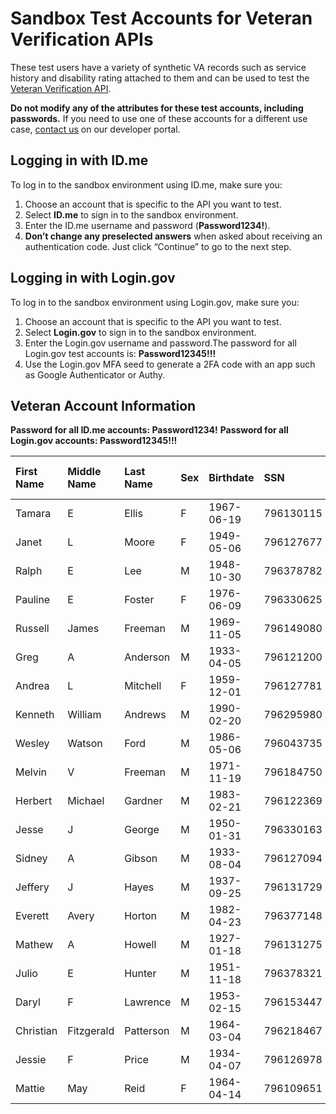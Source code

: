 # Sandbox Test Accounts for Veteran Verification APIs

These test users have a variety of synthetic VA records such as service history and disability rating attached to them and can be used to test the [Veteran Verification API](https://developer.va.gov/explore/verification/docs/veteran_verification?version=current).

**Do not modify any of the attributes for these test accounts, including passwords.** If you need to use one of these accounts for a different use case, [contact us](https://developer.va.gov/support/contact-us) on our developer portal.

## Logging in with ID.me

To log in to the sandbox environment using ID.me, make sure you:

  1. Choose an account that is specific to the API you want to test.
  2. Select **ID.me** to sign in to the sandbox environment.
  3. Enter the ID.me username and password (**Password1234!**).
  4. **Don’t change any preselected answers** when asked about receiving an authentication code. Just click “Continue” to go to the next step.

## Logging in with Login.gov

To log in to the sandbox environment using Login.gov, make sure you:

  1. Choose an account that is specific to the API you want to test.
  2. Select **Login.gov** to sign in to the sandbox environment.
  3. Enter the Login.gov username and password.The password for all Login.gov test accounts is: **Password12345!!!**
  4. Use the Login.gov MFA seed to generate a 2FA code with an app such as Google Authenticator or Authy.

## Veteran Account Information

**Password for all ID.me accounts: Password1234!**
**Password for all Login.gov accounts: Password12345!!!**

| First Name | Middle Name | Last Name | Sex  | Birthdate  | SSN       | Veteran Verification Status | Veteran Confirmation Status | Disability Rating | ID.me Username                 | Login.gov Username        | Login.gov MFA Seed               |
| :---       | :---        | :---      | :--- | :---       | :---      | :---                        | :---                        | :---              | :---                           | :---                      | :---                             |
| Tamara     | E           | Ellis     | F    | 1967-06-19 | 796130115 | confirmed                   | confirmed                   | 40                | va.api.user+idme.001@gmail.com | va.api.user+001@gmail.com | TODOAVD3MUOWJEENIS2FTJZEAROTGBAC |
| Janet      | L           | Moore     | F    | 1949-05-06 | 796127677 | confirmed                   | confirmed                   | 50                | va.api.user+idme.002@gmail.com | va.api.user+002@gmail.com | TODOAVD3MUOWJEENIS2FTJZEAROTGBAC |
| Ralph      | E           | Lee       | M    | 1948-10-30 | 796378782 | confirmed                   | confirmed                   | 60                | va.api.user+idme.003@gmail.com | va.api.user+003@gmail.com | TODOAVD3MUOWJEENIS2FTJZEAROTGBAC |
| Pauline    | E           | Foster    | F    | 1976-06-09 | 796330625 | confirmed                   | confirmed                   | 60                | va.api.user+idme.005@gmail.com | va.api.user+005@gmail.com | TODOAVD3MUOWJEENIS2FTJZEAROTGBAC |
| Russell    | James       | Freeman   | M    | 1969-11-05 | 796149080 | confirmed                   | confirmed                   | 30                | va.api.user+idme.006@gmail.com | va.api.user+006@gmail.com | TODOAVD3MUOWJEENIS2FTJZEAROTGBAC |
| Greg       | A           | Anderson  | M    | 1933-04-05 | 796121200 | not confirmed               | not confirmed               | 50                | va.api.user+idme.008@gmail.com | va.api.user+008@gmail.com | TODOAVD3MUOWJEENIS2FTJZEAROTGBAC |
| Andrea     | L           | Mitchell  | F    | 1959-12-01 | 796127781 | confirmed                   | confirmed                   | 30                | va.api.user+idme.012@gmail.com | va.api.user+012@gmail.com | TODOAVD3MUOWJEENIS2FTJZEAROTGBAC |
| Kenneth    | William     | Andrews   | M    | 1990-02-20 | 796295980 | confirmed                   | confirmed                   | 40                | va.api.user+idme.013@gmail.com | va.api.user+013@gmail.com | TODOAVD3MUOWJEENIS2FTJZEAROTGBAC |
| Wesley     | Watson      | Ford      | M    | 1986-05-06 | 796043735 | confirmed                   | confirmed                   | 100               | va.api.user+idme.025@gmail.com | va.api.user+025@gmail.com | TODOAVD3MUOWJEENIS2FTJZEAROTGBAC |
| Melvin     | V           | Freeman   | M    | 1971-11-19 | 796184750 | confirmed                   | confirmed                   | 100               | va.api.user+idme.026@gmail.com | va.api.user+026@gmail.com | TODOAVD3MUOWJEENIS2FTJZEAROTGBAC |
| Herbert    | Michael     | Gardner   | M    | 1983-02-21 | 796122369 | confirmed                   | confirmed                   | 40                | va.api.user+idme.027@gmail.com | va.api.user+027@gmail.com | TODOAVD3MUOWJEENIS2FTJZEAROTGBAC |
| Jesse      | J           | George    | M    | 1950-01-31 | 796330163 | confirmed                   | confirmed                   | 30                | va.api.user+idme.029@gmail.com | va.api.user+029@gmail.com | TODOAVD3MUOWJEENIS2FTJZEAROTGBAC |
| Sidney     | A           | Gibson    | M    | 1933-08-04 | 796127094 | confirmed                   | confirmed                   | null              | va.api.user+idme.030@gmail.com | va.api.user+030@gmail.com | TODOAVD3MUOWJEENIS2FTJZEAROTGBAC |
| Jeffery    | J           | Hayes     | M    | 1937-09-25 | 796131729 | confirmed                   | confirmed                   | 30                | va.api.user+idme.032@gmail.com | va.api.user+032@gmail.com | TODOAVD3MUOWJEENIS2FTJZEAROTGBAC |
| Everett    | Avery       | Horton    | M    | 1982-04-23 | 796377148 | confirmed                   | confirmed                   | null              | va.api.user+idme.033@gmail.com | va.api.user+033@gmail.com | TODOAVD3MUOWJEENIS2FTJZEAROTGBAC |
| Mathew     | A           | Howell    | M    | 1927-01-18 | 796131275 | confirmed                   | confirmed                   | null              | va.api.user+idme.034@gmail.com | va.api.user+034@gmail.com | TODOAVD3MUOWJEENIS2FTJZEAROTGBAC |
| Julio      | E           | Hunter    | M    | 1951-11-18 | 796378321 | confirmed                   | confirmed                   | 30                | va.api.user+idme.035@gmail.com | va.api.user+035@gmail.com | TODOAVD3MUOWJEENIS2FTJZEAROTGBAC |
| Daryl      | F           | Lawrence  | M    | 1953-02-15 | 796153447 | confirmed                   | confirmed                   | 40                | va.api.user+idme.037@gmail.com | va.api.user+037@gmail.com | TODOAVD3MUOWJEENIS2FTJZEAROTGBAC |
| Christian  | Fitzgerald  | Patterson | M    | 1964-03-04 | 796218467 | confirmed                   | confirmed                   | 10                | va.api.user+idme.041@gmail.com | va.api.user+041@gmail.com | TODOAVD3MUOWJEENIS2FTJZEAROTGBAC |
| Jessie     | F           | Price     | M    | 1934-04-07 | 796126978 | confirmed                   | confirmed                   | 10                | va.api.user+idme.042@gmail.com | va.api.user+042@gmail.com | TODOAVD3MUOWJEENIS2FTJZEAROTGBAC |
| Mattie     | May         | Reid      | F    | 1964-04-14 | 796109651 | confirmed                   | confirmed                   | null              | va.api.user+idme.046@gmail.com | va.api.user+046@gmail.com | TODOAVD3MUOWJEENIS2FTJZEAROTGBAC |
